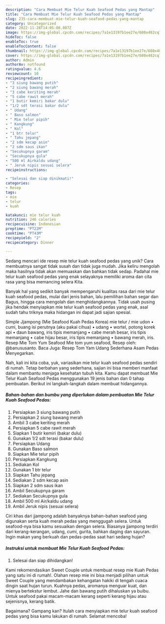 ```yaml
---
description: "Cara Membuat Mie Telur Kuah Seafood Pedas yang Mantap"
title: "Cara Membuat Mie Telur Kuah Seafood Pedas yang Mantap"
slug: 235-cara-membuat-mie-telur-kuah-seafood-pedas-yang-mantap
category: Uncategorized
date: 2022-11-28T14:05:08.807Z
image: https://img-global.cpcdn.com/recipes/7a1e13197b1ee27e/680x482cq70/mie-telur-kuah-seafood-pedas-foto-resep-utama.jpg
hideToc: false
enableToc: true
enableTocContent: false
thumbnail: https://img-global.cpcdn.com/recipes/7a1e13197b1ee27e/680x482cq70/mie-telur-kuah-seafood-pedas-foto-resep-utama.jpg
cover: https://img-global.cpcdn.com/recipes/7a1e13197b1ee27e/680x482cq70/mie-telur-kuah-seafood-pedas-foto-resep-utama.jpg
author: Admin
authorAv: notfound
ratingvalue: 4.6
reviewcount: 10
recipeingredient:
- "3 siung bawang putih"
- "2 siung bawang merah"
- "3 cabe keriting merah"
- "5 cabe rawit merah"
- "1 butir kemiri bakar dulu"
- "1/2 sdt terasi bakar dulu"
- " Udang"
- " Baso salmon"
- " Mie telur pipih"
- " Kangkung"
- " Kol"
- "1 btr telur"
- " Tahu jepang"
- "2 sdm kecap asin"
- "2 sdm saus ikan"
- "Secukupnya garam"
- "Secukupnya gula"
- "500 ml Airkaldu udang"
- " Jeruk nipis sesuai selera"
recipeinstructions:

- "Selesai dan siap dinikmati!"
categories:
- Resep
tags:
- mie
- telur
- kuah

katakunci: mie telur kuah 
nutrition: 246 calories
recipecuisine: Indonesian
preptime: "PT22M"
cooktime: "PT43M"
recipeyield: "2"
recipecategory: Dinner

---
```





Sedang mencari ide resep mie telur kuah seafood pedas yang unik? Cara membuatnya sangat tidak susah dan tidak juga mudah. Jika keliru mengolah maka hasilnya tidak akan memuaskan dan bahkan tidak sedap. Padahal mie telur kuah seafood pedas yang enak selayaknya memiliki aroma dan cita rasa yang bisa memancing selera Kita.





Banyak hal yang sedikit banyak mempengaruhi kualitas rasa dari mie telur kuah seafood pedas, mulai dari jenis bahan, lalu pemilihan bahan segar dan Bagus, hingga cara mengolah dan menghidangkannya. Tidak usah pusing jika hendak menyiapkan mie telur kuah seafood pedas yang enak,      asal sudah tahu triknya maka hidangan ini dapat jadi sajian spesial.














Simple Jjampong (Mie Seafood Kuah Pedas Korea) mie telur / mie udon • cumi, buang isi perutnya (aku pakai cihua) • udang • wortel, potong korek api • daun bawang, iris tipis memanjang • cabe merah besar, iris tipis memanjang • cabe hijau besar, iris tipis memanjang • bawang merah, iris. Resep Mie Tom Yum Seafood Mie tom yum seafood, Resep oleh: @banususanto. Baca Juga: Resep Tom Yam Udang Sederhana Asam Pedas Menyegarkan.






Nah, kali ini kita coba, yuk, variasikan mie telur kuah seafood pedas sendiri di rumah. Tetap berbahan yang sederhana, sajian ini bisa memberi manfaat dalam membantu menjaga kesehatan tubuh kita. Kamu dapat membuat Mie Telur Kuah Seafood Pedas menggunakan 19 jenis bahan dan 0 tahap pembuatan. Berikut ini langkah-langkah dalam membuat hidangannya.

<!--inarticleads1-->

##### Bahan-bahan dan bumbu yang diperlukan dalam pembuatan Mie Telur Kuah Seafood Pedas:

1. Persiapkan 3 siung bawang putih
1. Persiapkan 2 siung bawang merah
1. Ambil 3 cabe keriting merah
1. Persiapkan 5 cabe rawit merah
1. Siapkan 1 butir kemiri (bakar dulu)
1. Gunakan 1/2 sdt terasi (bakar dulu)
1. Persiapkan  Udang
1. Gunakan  Baso salmon
1. Siapkan  Mie telur pipih
1. Persiapkan  Kangkung
1. Sediakan  Kol
1. Gunakan 1 btr telur
1. Siapkan  Tahu jepang
1. Sediakan 2 sdm kecap asin
1. Siapkan 2 sdm saus ikan
1. Ambil Secukupnya garam
1. Sediakan Secukupnya gula
1. Ambil 500 ml Air/kaldu udang
1. Ambil  Jeruk nipis (sesuai selera)


Ciri khas dari jjampong adalah banyaknya bahan-bahan seafood yang digunakan serta kuah merah pedas yang menggugah selera. Untuk seafood-nya bisa kamu sesuaikan dengan selera. Biasanya jjampong terdiri dari kerang-kerangan, udang, cumi, gurita, bahkan daging dan sayuran. Ingin makan yang berkuah dan pedas-pedas saat hari sedang hujan? 

<!--inarticleads2-->

##### Instruksi untuk membuat Mie Telur Kuah Seafood Pedas:


1. Selesai dan siap dihidangkan!

Kami rekomendasikan Sweet Couple untuk membuat resep mie Kuah Pedas yang satu ini di rumah!. Olahan resep mie ini bisa menjadi pilihan untuk Sweet Couple yang mendambakan kehangatan hakiki di tengah cuaca dingin saat hujan turun. Kuahnya pedas, aromanya menguar kuat, dan mienya bertekstur lembut. Jahe dan bawang putih dihaluskan ya buibu. Untuk seafood pakai macam-macam kerang seperti kerang hijau atau sejenisnya, kerang batik. 

Bagaimana? Gampang kan? Itulah cara menyiapkan mie telur kuah seafood pedas yang bisa kamu lakukan di rumah. Selamat mencoba!
